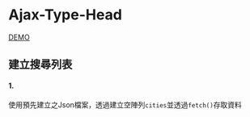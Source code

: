 ﻿# Ajax-Type-Head
[DEMO](https://chihtsunglu.github.io/Ajax-Type-Head/ajax-type-ahead.html)


## 建立搜尋列表
#### 1.
使用預先建立之Json檔案，透過建立空陣列`cities`並透過`fetch()`存取資料
